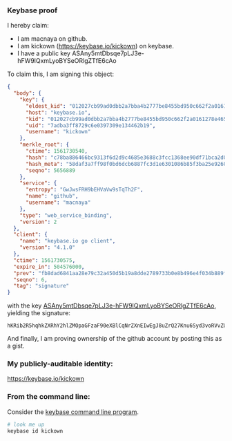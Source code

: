 ### Keybase proof

I hereby claim:

  * I am macnaya on github.
  * I am kickown (https://keybase.io/kickown) on keybase.
  * I have a public key ASAny5mtDbsqe7pLJ3e-hFW9lQxmLyoBYSeORlgZTfE6cAo

To claim this, I am signing this object:

```json
{
  "body": {
    "key": {
      "eldest_kid": "012027cb99ad0dbb2a7bba4b2777be8455bd950c662f2a0161278e4658194df13a700a",
      "host": "keybase.io",
      "kid": "012027cb99ad0dbb2a7bba4b2777be8455bd950c662f2a0161278e4658194df13a700a",
      "uid": "7adba3ff8729c6e0397309e134462b19",
      "username": "kickown"
    },
    "merkle_root": {
      "ctime": 1561730540,
      "hash": "c78ba886466bc9313f6d2d9c4685e3688c3fcc1368ee90df71bca2d01b0bef478e797c51039edc52f0b0999f7c9e3d181551d5a0fc3595dbd3481d877263e04f",
      "hash_meta": "58daf3a7ff98f0bd6dcb6887fc3d1e6301086b85f3ba25e92606055432554f92",
      "seqno": 5656889
    },
    "service": {
      "entropy": "GwJwsFRH9bEHVaVw9sTqTh2F",
      "name": "github",
      "username": "macnaya"
    },
    "type": "web_service_binding",
    "version": 2
  },
  "client": {
    "name": "keybase.io go client",
    "version": "4.1.0"
  },
  "ctime": 1561730575,
  "expire_in": 504576000,
  "prev": "fb8dad6841aa28e79c32a450d5b19a8dde2789733b0e8b496e4f034b889fb516",
  "seqno": 6,
  "tag": "signature"
}
```

with the key [ASAny5mtDbsqe7pLJ3e-hFW9lQxmLyoBYSeORlgZTfE6cAo](https://keybase.io/kickown), yielding the signature:

```
hKRib2R5hqhkZXRhY2hlZMOpaGFzaF90eXBlCqNrZXnEIwEgJ8uZrQ27Knu6Syd3voRVvZUMZi8qAWEnjkZYGU3xOnAKp3BheWxvYWTESpcCBsQg+42taEGqKOecMqRQ1bGajd4niXM7DotJbk8DS4iftRbEIPDk7EzAt107yBfi5xcRa7DlwhiVcxhgK0eF2CvMbt1OAgHCo3NpZ8RAQWVrQjTuyRXdInTzLQO7dsoTmUKT34UJkjiW68zB9bCoB54HED3kaxPymai7cx9j1wM5Tsefe1dy5W55REdnAKhzaWdfdHlwZSCkaGFzaIKkdHlwZQildmFsdWXEIMv2vqpJXDJeQ/3plIkd/253uYq39SS3iEbUbq7+nLUZo3RhZ80CAqd2ZXJzaW9uAQ==

```

And finally, I am proving ownership of the github account by posting this as a gist.

### My publicly-auditable identity:

https://keybase.io/kickown

### From the command line:

Consider the [keybase command line program](https://keybase.io/download).

```bash
# look me up
keybase id kickown
```
